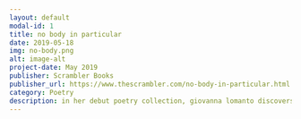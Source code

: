 ```yaml
---
layout: default
modal-id: 1
title: no body in particular
date: 2019-05-18
img: no-body.png
alt: image-alt
project-date: May 2019
publisher: Scrambler Books
publisher_url: https://www.thescrambler.com/no-body-in-particular.html
category: Poetry
description: in her debut poetry collection, giovanna lomanto discovers, debunks, and later rediscovers conceptions of herself. this highly personal work encompasses an ideology of perspective, and her emphasis on thought and feeling throughout the book exemplifies suffering and satisfaction, trials and triumphs. she presents the poems as a dialogue between herself and the reader, instigating a conversation between words and their impact. though many of the poems are inspired by events unique to her life, she invites her readers to share in a joint experience of emotion.
---
```

